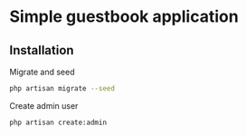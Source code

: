 # Simple guestbook application
## Installation
Migrate and seed
```bash
php artisan migrate --seed
```
Create admin user
```bash
php artisan create:admin
```
